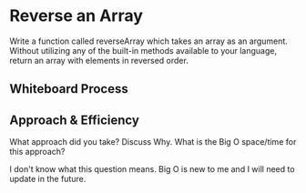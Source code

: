 # Reverse an Array

Write a function called reverseArray which takes an array as an argument. Without utilizing any of the built-in methods available to your language, return an array with elements in reversed order.

## Whiteboard Process


## Approach & Efficiency
 What approach did you take? Discuss Why. What is the Big O space/time for this approach?

I don't know what this question means. Big O is new to me and I will need to update in the future.